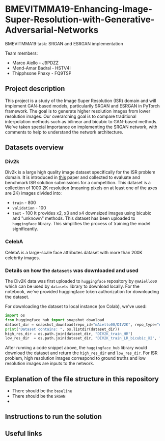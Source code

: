 # BMEVITMMA19-Enhancing-Image-Super-Resolution-with-Generative-Adversarial-Networks
BMEVITMMA19 task: SRGAN and ESRGAN implementation

Team members:
- Marco Aiello     - J9PDZZ
- Mend-Amar Badral - HSTV4I
- Thipphsone Phaxy - FQ9TSP

## Project description
This project is a study of the Image Super Resolution (ISR) domain and will implement GAN-based models, particularily SRGAN and ESRGAN in PyTorch framework. The goal is to generate higher resolution images from lower resolution images. Our overarching goal is to compare traditional interpolation methods such as bilinear and bicubic to GAN-based methods. We've taken special importance on implementing the SRGAN network, with comments to help to understand the network architecture.

## Datasets overview
### Div2k
Div2k is a large high quality image dataset specifically for the ISR problem domain. It is introduced in [this](https://openaccess.thecvf.com/content_cvpr_2017_workshops/w12/papers/Agustsson_NTIRE_2017_Challenge_CVPR_2017_paper.pdf) paper and collected to evaluate and benchmark ISR solution submissions for a competition. This dataset is a collection of 1000 2K resolution (meaning pixels on at least one of the axes are 2K) images divided into:
- `train` - 800
- `validation` - 100
- `test` - 100
It provides x2, x3 and x4 downsized images using bicubic and "unknown" methods.
This dataset has been uploaded to `huggingface` library. This simplifies the process of training the model significantly.

### CelebA
CelebA is a large-scale face attributes dataset with more than 200K celebrity images.

### Details on how the `datasets` was downloaded and used
The Div2K data was first uploaded to `huggingface` repository by `@mAiello00` which can be used by `datasets` library to download locally. For the notebook, we've provided huggingface token authorization for downloading the dataset. 

For downloading the dataset to local instance (on Colab), we've used:
```python
import os
from huggingface_hub import snapshot_download
dataset_dir = snapshot_download(repo_id="mAiello00/DIV2K", repo_type="dataset")
print("Dataset contains: ", os.listdir(dataset_dir))
high_res_dir = os.path.join(dataset_dir, "DIV2K_train_HR")
low_res_dir  = os.path.join(dataset_dir, "DIV2K_train_LR_bicubic_X2", "DIV2K_train_LR_bicubic", "X2") # Downscaled 2 times images
```
After running a code snippet above, the `huggingface_hub` library would download the dataset and return the `high_res_dir` and `low_res_dir`. For ISR problem, high resolution images correspond to ground truths and low resolution images are inputs to the network.

## Explanation of the file structure in this repository
- There should be the `baseline`
- There should be the `SRGAN`
- 

## Instructions to run the solution

## Useful links
